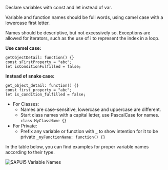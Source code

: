 Declare variables with const and let instead of var.

Variable and function names should be full words, using camel case with a lowercase first letter. 

Names should be descriptive, but not excessively so. Exceptions are allowed for iterators, such as the use of i to represent the index in a loop.

**Use camel case:**


```
getObjectDetail: function() {}
const sFirstProperty = "abc";
let isConditionFulfilled = false;
```


**Instead of snake case:**


```
get_object_detail: function() {}
const first_property = "abc";
let is_condition_fulfilled = false;
```



- For Classes:
  - Names are case-sensitive, lowercase and uppercase are different.
  - Start class names with a capital letter, use PascalCase for names.
`class MyClassName {}`
- For Private:
  - Prefix any variable or function with _ to show intention for it to be private
`_myFunctionName: function() {}`


In the table below, you can find examples for proper variable names according to their type.

<IMG  src="https://blog.sap-press.com/hubfs/Table%203.1.png"  alt="SAPUI5 Variable Names"/>